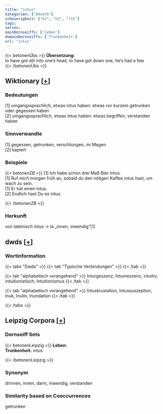 ```yaml
---
title: "intus"
kategorien: ["Adverb"]
schwierigkeit: ["k2", "h2", "r15"]
tags:
series:
mainDornseiffs: ['Leben']
domainDornseiffs: ['Trunkenheit']
url: "intus"
---
```


{{< betonenÜbs >}}
**Übersetzung:**  
to have got sth into one’s head, to have got down one, he’s had a few  
{{< /betonenÜbs >}}

## Wiktionary [[+](https://de.wiktionary.org/wiki/intus)]

### Bedeutungen
[1] umgangssprachlich, etwas intus haben: etwas vor kurzem getrunken oder gegessen haben  
[2] umgangssprachlich, etwas intus haben: etwas begriffen, verstanden haben  

### Sinnverwandte
[1] gegessen, getrunken, verschlungen, im Magen  
[2] kapiert  

### Beispiele
{{< betonenZB >}}
[1] Ich habe schon drei Maß Bier intus.  
[1] Ruf mich morgen früh an, sobald du den nötigen Kaffee intus hast, um wach zu sein.  
[1] Er hat einen intus.  
[2] Endlich hast Du es intus.  

{{< /betonenZB >}}
### Herkunft
von lateinisch intus → la „innen, inwendig“[1]  



## dwds [[+](https://www.dwds.de/wb/intus)]

### Wortinformation
{{< tabs "Dwds" >}}
{{< tab "Typische Verbindungen" >}}
{{< /tab >}}

{{< tab "alphabetisch vorangehend" >}}
Inturgeszenz, Intumeszenz, intuitiv, intuitionistisch, Intuitionismus
{{< /tab >}}

{{< tab "alphabetisch vorangehend" >}}
Intuskrustation, Intussuszeption, Inuk, Inulin, Inundation
{{< /tab >}}

{{< /tabs >}}

## Leipzig Corpora [[+](https://corpora.uni-leipzig.de/en/res?word=intus&corpusId=deu_newscrawl-public_2018)]

### Dornseiff Sets
{{< betonenLeipzig >}}
**Leben:**  
**Trunkenheit:** intus  

{{< /betonenLeipzig >}}

### Synonym
drinnen, innen, darin, inwendig, verstanden


### Similarity based on Cooccurrences
getrunken

